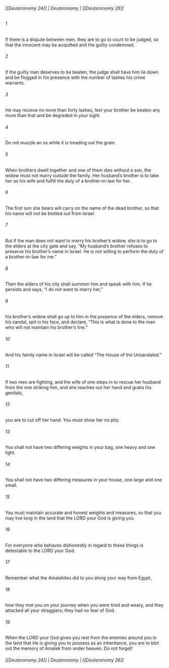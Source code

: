 ###### [[Deuteronomy 24]] | Deuteronomy | [[Deuteronomy 26]]

###### 1
If there is a dispute between men, they are to go to court to be judged, so that the innocent may be acquitted and the guilty condemned.
###### 2
If the guilty man deserves to be beaten, the judge shall have him lie down and be flogged in his presence with the number of lashes his crime warrants.
###### 3
He may receive no more than forty lashes, lest your brother be beaten any more than that and be degraded in your sight.
###### 4
Do not muzzle an ox while it is treading out the grain.
###### 5
When brothers dwell together and one of them dies without a son, the widow must not marry outside the family. Her husband’s brother is to take her as his wife and fulfill the duty of a brother-in-law for her.
###### 6
The first son she bears will carry on the name of the dead brother, so that his name will not be blotted out from Israel.
###### 7
But if the man does not want to marry his brother’s widow, she is to go to the elders at the city gate and say, “My husband’s brother refuses to preserve his brother’s name in Israel. He is not willing to perform the duty of a brother-in-law for me.”
###### 8
Then the elders of his city shall summon him and speak with him. If he persists and says, “I do not want to marry her,”
###### 9
his brother’s widow shall go up to him in the presence of the elders, remove his sandal, spit in his face, and declare, “This is what is done to the man who will not maintain his brother’s line.”
###### 10
And his family name in Israel will be called “The House of the Unsandaled.”
###### 11
If two men are fighting, and the wife of one steps in to rescue her husband from the one striking him, and she reaches out her hand and grabs his genitals,
###### 12
you are to cut off her hand. You must show her no pity.
###### 13
You shall not have two differing weights in your bag, one heavy and one light.
###### 14
You shall not have two differing measures in your house, one large and one small.
###### 15
You must maintain accurate and honest weights and measures, so that you may live long in the land that the LORD your God is giving you.
###### 16
For everyone who behaves dishonestly in regard to these things is detestable to the LORD your God.
###### 17
Remember what the Amalekites did to you along your way from Egypt,
###### 18
how they met you on your journey when you were tired and weary, and they attacked all your stragglers; they had no fear of God.
###### 19
When the LORD your God gives you rest from the enemies around you in the land that He is giving you to possess as an inheritance, you are to blot out the memory of Amalek from under heaven. Do not forget!

###### [[Deuteronomy 24]] | Deuteronomy | [[Deuteronomy 26]]
